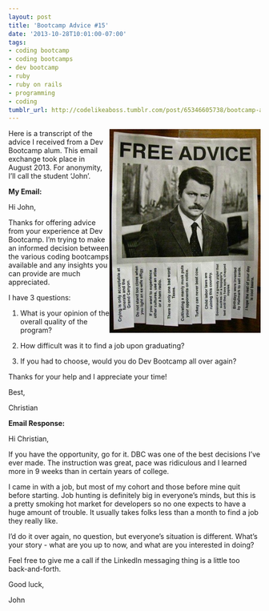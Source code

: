 ```yaml
---
layout: post
title: 'Bootcamp Advice #15'
date: '2013-10-28T10:01:00-07:00'
tags:
- coding bootcamp
- coding bootcamps
- dev bootcamp
- ruby
- ruby on rails
- programming
- coding
tumblr_url: http://codelikeaboss.tumblr.com/post/65346605738/bootcamp-advice-15
---
```



<img src="/post_resources/tumblr-images/free-advice.jpg" width="60%" align="right">Here is a transcript of the advice I received from a Dev Bootcamp alum. This email exchange took place in August 2013. For anonymity, I’ll call the student ‘John’.

<b>My Email:</b>

Hi John,

Thanks for offering advice from your experience at Dev Bootcamp. I’m trying to make an informed decision between the various coding bootcamps available and any insights you can provide are much appreciated. 

I have 3 questions:

1) What is your opinion of the overall quality of the program?

2) How difficult was it to find a job upon graduating?

3) If you had to choose, would you do Dev Bootcamp all over again?

Thanks for your help and I appreciate your time!

Best,

Christian

<b>Email Response:</b>

Hi Christian,

If you have the opportunity, go for it. DBC was one of the best decisions I’ve ever made. The instruction was great, pace was ridiculous and I learned more in 9 weeks than in certain years of college.

I came in with a job, but most of my cohort and those before mine quit before starting. Job hunting is definitely big in everyone’s minds, but this is a pretty smoking hot market for developers so no one expects to have a huge amount of trouble. It usually takes folks less than a month to find a job they really like.

I’d do it over again, no question, but everyone’s situation is different. What’s your story - what are you up to now, and what are you interested in doing?

Feel free to give me a call if the LinkedIn messaging thing is a little too back-and-forth.

Good luck,

John
